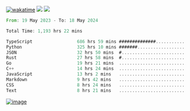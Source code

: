 [![wakatime](https://wakatime.com/badge/user/00eead22-fb14-4dd0-ab8a-3625cafbd50d.svg)](https://wakatime.com/@00eead22-fb14-4dd0-ab8a-3625cafbd50d)
![](https://komarev.com/ghpvc/?username=flatypus)
![](https://pixel.flatypus.me/flatypus?type=tracker)
<!--START_SECTION:waka-->

```rust
From: 19 May 2023 - To: 18 May 2024

Total Time: 1,193 hrs 22 mins

TypeScript                 686 hrs 59 mins ##############...........   57.34 %
Python                     325 hrs 10 mins #######..................   27.14 %
JSON                       32 hrs 50 mins  #........................   02.74 %
Rust                       27 hrs 58 mins  #........................   02.33 %
Go                         19 hrs 21 mins  .........................   01.62 %
C++                        14 hrs 24 mins  .........................   01.20 %
JavaScript                 13 hrs 2 mins   .........................   01.09 %
Markdown                   9 hrs 42 mins   .........................   00.81 %
CSS                        8 hrs 24 mins   .........................   00.70 %
Text                       8 hrs 21 mins   .........................   00.70 %
```

<!--END_SECTION:waka-->
[<img alt="image" src="https://github.com/flatypus/flatypus/assets/68029599/0a302dc1-501c-43a0-ae8d-37ec4817f3bd">](https://flatypus.me)

